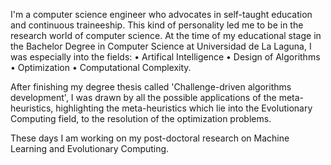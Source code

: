 I'm a computer science engineer who advocates in self-taught education and continuous traineeship. This kind of personality led me to be in the research world of computer science. 
At the time of my educational stage in the Bachelor Degree in Computer Science at Universidad de La Laguna, I was especially into the fields:
• Artifical Intelligence
• Design of Algorithms
• Optimization
• Computational Complexity. 

After finishing my degree thesis called 'Challenge-driven algorithms development', I was drawn by all the possible applications of the meta-heuristics, highlighting the meta-heuristics which lie into the Evolutionary Computing field, to the resolution of the optimization problems.
 
These days I am working on my post-doctoral research on Machine Learning and Evolutionary Computing.